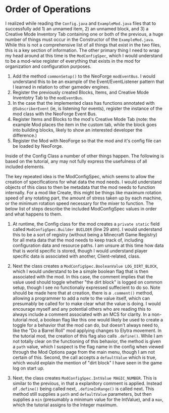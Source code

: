 # Order of Operations

I realized while reading the `Config.java` and `ExampleMod.java` files that to successfully add 1) an unnamed item, 2) an unnamed block, and 3) a Creative Mode Inventory Tab containing one or both of the previous, a huge number of things must occur in the Constructor of the `ExampleMod.java`. While this is not a comprehensive list of all things that exist in the two files, this is a key section of information. The other primary thing I need to wrap my head around at this time is the `ModConfigSpec`, which I would understand to be a mod-wise register of everything that exists in the mod for organization and configuration purposes.

1. Add the method `commonSetup()` to the NeoForge `modEventBus`. I would understand this to be an example of the Event/EventListener pattern that I learned in relation to other gamedev engines.
2. Register the previously created Blocks, Items, and Creative Mode Inventotry Tab to the `modEventBus`.
3. In the case that the implemented class has functions annotated with `@SubscriberEvent` (ie, is listening for events), register the instance of the mod class with the NeoForge Event Bus.
4. Register Items and Blocks to the mod's Creative Mode Tab (note: the example Mod places the item in the custom tab, while the block goes into building blocks, likely to show an interested developer the difference.)
5. Register the Mod with NeoForge so that the mod and it's config file can be loaded by NeoForge.



Inside of the Config Class a number of other things happen. The following is based on the tutorial, any may not fully express the usefulness of all included elements.

The key repeated idea is the ModConfigSpec, which seems to allow the creation of specifications for what data the mod needs. I would understand objects of this class to then be metadata that the mod needs to function internally. For a mod like Create, this might be things like maximum rotation speed of any rotating part, the amount of stress taken up by each machine, or the minimum rotation speed necessary for the mixer to function. The below list of steps describe the included ModConfigSpec values in order and what happens to them.

1. At runtime, the Config class for the mod creates a `private static` field called `ModConfigSpec.Builder BUILDER` (line 29 atm). I would understand this to be a sort of registry (without being a Minecraft Game Registry) for all meta data that the mod needs to keep track of, including configuration data and resource paths. I am unsure at this time how data that is world specific is stored, though I would understand player specific data is associated with another, Client-related, class.

2. Next the class creates a `ModConfigSpec.BooleanValue LOG_DIRT_BLOCK`, which I would understand to be a simple boolean flag that is then associated with the mod. In this case, the comment implies that the value used should toggle whether "the dirt block" is logged on common setup, though I see no functionaliy expressed suffecient to do so. Note should be made here that at creation, there is a `.comment()` method, allowing a programmer to add a note to the value itself, which can presumably be called for to make clear what the value is doing. I would encourage myself and any potential others who are reading this to always include a comment associated with an MCS for clarity. In a non-tutorial mod, a boolean flag like this one would likely be used to create a toggle for a behavior that the mod can do, but doesn't always need to, like the "Do a Barrel Roll" mod applying changes to Elytra movement. In the tutorial mod, the creation of this flag also calls `.define()`. While I am not totally clear on the functioning of this behavior, the method is given a `path` value, which I suspect is the flag name in the config when viewed through the Mod Options page from the main menu, though I am not certain of this. Second, the call accepts a `defaultValue` which is true, which would explain the mention of "dirt block" I have seen in the game log on start up.

3. Next, the class creates `ModConfigSpec.IntValue MAGIC_NUMBER`. This is similar to the previous, in that a explanitory comment is applied. Instead of `.define()` being called next, `.defineInRange()` is called next. This method still supplies a `path` and `defaultValue` parameters, but then supplies a `min` (presumably a minimum value for the IntValue), and a `max`, which the tutorial assigns to the Integer maximum.
